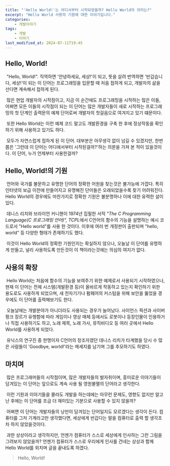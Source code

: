 ```yaml
---
title: "'Hello World!'는 어디서부터 시작되었을까? Hello World의 의미는?"
excerpt: "Hello World 사용의 기원에 대한 이야기입니다."
categories:
    - 개발이야기
tags:
    - 개발
    - 이야기
last_modified_at: 2024-07-11T19:45
---
```


## Hello, World!

&nbsp;"Hello, World!". 직역하면 '안녕하세요, 세상!'이 되고, 뜻을 살려 번역하면 '반갑습니다, 세상!'이 되는 이 단어는 프로그래밍을 입문할 때 처음 접하게 되고, 개발자의 삶을 산다면 계속해서 접하게 된다.

&nbsp;많은 현업 개발자의 시작점이고, 지금 이 순간에도 프로그래밍을 시작하는 많은 이들, 어쩌면 모든 이들의 시작점이 되는 이 단어는 많은 개발자들이 새로 시작하는 프로그래밍의 첫 단계인 출력문의 예제 단어로써 개발자의 첫걸음으로 여겨지고 있기 떄문이다.

&nbsp;또한 Hello World는 이런 예제 코드 말고도 개발환경을 구축 한 후에 정상작동을 확인하기 위해 사용하고 있기도 하다.

&nbsp;모두가 자연스럽게 접하게 된 이 단어. 대부분은 아무생각 없이 넘길 수 있겠지만, 한번 쯤은 '그런데 이 단어는 어디에서부터 시작된걸까?'하는 의문을 가져 본 적이 있을것이다. 이 단어, 누가 언제부터 사용한걸까?

## Hello, World!의 기원

&nbsp;언어와 국가를 불문하고 유명한 단어의 정확한 어원을 찾는것은 불가능에 가깝다. 특히 인터넷의 보급 이전에 만들어지고 유명해진 단어들은 오래되었을수록 찾기 어려워진다. Hello World의 경우에도 마찬가지로 정확한 기원은 불분명하나 이에 대한 유력한 설이 있다.

&nbsp;데니스 리치와 브라이언 커니핸이 1974년 집필한 서적 *"The C Programming Language(C 프로그래밍 언어)", TCPL*에서 C언어의 함수의 기능을 설명하는 예시 코드로서 "Hello world"를 사용 한 것이다. 이후에 여러 번 개정판이 출판되며 "hello, world" 등 다양한 형태가 존재하기도 했다.

&nbsp;이것이 Hello World의 정확한 기원인지는 확실하지 않으나, 오늘날 이 단어를 유명하게 만들고, 널리 사용하도록 만든것이 이 책이라는것에는 의심의 여지가 없다.

## 사용의 확장

&nbsp;Hello World는 처음에 함수의 기능을 보여주기 위한 예제로서 사용되기 시작하였으나, 현재 이 단어는 전체 시스템(개발환경 등)이 올바르게 작동하고 있는지 확인하기 위한 용도로도 사용하게 되었으며, 새 전자기기나 펌웨어의 커스텀을 위해 보안을 뚫었을 경우에도 이 단어를 출력해보기도 한다.

&nbsp;오늘날에는 개발분야가 아니더라도 사용되는 경우가 늘어났다. 사이언스 픽션과 사이버펑크 장르가 유행함에 따라 게임이나 영상 매체 등에서도 로봇이나 등장인물이 인용하거나 직접 사용하기도 하고, 노래 제목, 노래 가사, 뮤직비디오 등 여러 곳에서 Hello World를 사용하게 되었다.

&nbsp;유닉스의 연구진 중 한명이자 C언어의 창조자였던 데니스 리치가 타계했을 당시 수 많은 사람들이 'Goodbye, world!'라는 메세지를 남기며 그를 추모하기도 하였다.

## 마치며

&nbsp;많은 프로그래머들의 시작점이며, 많은 개발자들의 발자취이며, 흥미로운 이야기들이 담겨있는 이 단어는 앞으로도 계속 사용 될 영원불멸의 단어라고 생각한다.

&nbsp;이런 기원과 이야기들을 몰라도 개발을 하는데에는 아무런 문제도, 영향도 없지만 알고 난 후에는 이 단어를 조금 더 재미있는 기분으로 사용할 수 있지 않을까?

&nbsp;어쩌면 이 단어는 개발자들의 낭만이 담겨있는 단어일지도 모르겠다는 생각이 든다. 컴퓨터를 그저 기계라고만 생각했다면, 세상에게 반갑다는 말을 컴퓨터로 출력 할 생각조차 하지 않았을것이다.

&nbsp;과한 상상이라고 생각하지만, 언젠가 컴퓨터가 스스로 세상에게 인사하는 그런 그림을 그려보지 않았을까? 언젠가 컴퓨터가 스스로 우리에게 인사를 건네는 상상과 함께 Hello World를 외치며 글을 끝내도록 하겠다.

> Hello, World!